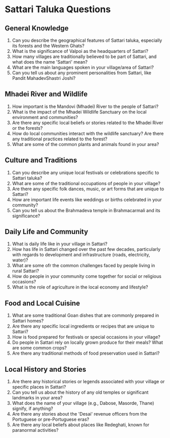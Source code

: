 # Sattari Taluka Questions

## General Knowledge
1.  Can you describe the geographical features of Sattari taluka, especially its forests and the Western Ghats?
2.  What is the significance of Valpoi as the headquarters of Sattari?
3.  How many villages are traditionally believed to be part of Sattari, and what does the name 'Sattari' mean?
4.  What are the main languages spoken in your village/area of Sattari?
5.  Can you tell us about any prominent personalities from Sattari, like Pandit MahadevShastri Joshi?

## Mhadei River and Wildlife
1.  How important is the Mandovi (Mhadei) River to the people of Sattari?
2.  What is the impact of the Mhadei Wildlife Sanctuary on the local environment and communities?
3.  Are there any specific local beliefs or stories related to the Mhadei River or the forests?
4.  How do local communities interact with the wildlife sanctuary? Are there any traditional practices related to the forest?
5.  What are some of the common plants and animals found in your area?

## Culture and Traditions
1.  Can you describe any unique local festivals or celebrations specific to Sattari taluka?
2.  What are some of the traditional occupations of people in your village?
3.  Are there any specific folk dances, music, or art forms that are unique to Sattari?
4.  How are important life events like weddings or births celebrated in your community?
5.  Can you tell us about the Brahmadeva temple in Brahmacarmali and its significance?

## Daily Life and Community
1.  What is daily life like in your village in Sattari?
2.  How has life in Sattari changed over the past few decades, particularly with regards to development and infrastructure (roads, electricity, water)?
3.  What are some ofr the common challenges faced by people living in rural Sattari?
4.  How do people in your community come together for social or religious occasions?
5.  What is the role of agriculture in the local economy and lifestyle?

## Food and Local Cuisine
1.  What are some traditional Goan dishes that are commonly prepared in Sattari homes?
2.  Are there any specific local ingredients or recipes that are unique to Sattari?
3.  How is food prepared for festivals or special occasions in your village?
4.  Do people in Sattari rely on locally grown produce for their meals? What are some common crops?
5.  Are there any traditional methods of food preservation used in Sattari?

## Local History and Stories
1.  Are there any historical stories or legends associated with your village or specific places in Sattari?
2.  Can you tell us about the history of any old temples or significant landmarks in your area?
3.  What does the name of your village (e.g., Dabose, Masorde, Thane) signify, if anything?
4.  Are there any stories about the 'Desai' revenue officers from the Portuguese or pre-Portuguese eras?
5.  Are there any local beliefs about places like Redeghati, known for paranormal activities?
